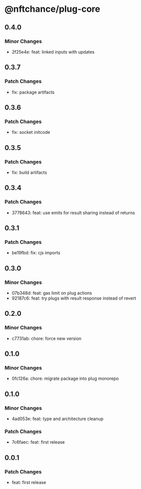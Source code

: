 # @nftchance/plug-core

## 0.4.0

### Minor Changes

- 2f25e4e: feat: linked inputs with updates

## 0.3.7

### Patch Changes

- fix: package artifacts

## 0.3.6

### Patch Changes

- fix: socket initcode

## 0.3.5

### Patch Changes

- fix: build artifacts

## 0.3.4

### Patch Changes

- 3778643: feat: use emits for result sharing instead of returns

## 0.3.1

### Patch Changes

- be19fbd: fix: cjs imports

## 0.3.0

### Minor Changes

- 07b348d: feat: gas limit on plug actions
- 92187c6: feat: try plugs with result response instead of revert

## 0.2.0

### Minor Changes

- c7731ab: chore: force new version

## 0.1.0

### Minor Changes

- 0fc126a: chore: migrate package into plug monorepo

## 0.1.0

### Minor Changes

- 4ad053e: feat: type and architecture cleanup

### Patch Changes

- 7c6faec: feat: first release

## 0.0.1

### Patch Changes

- feat: first release
